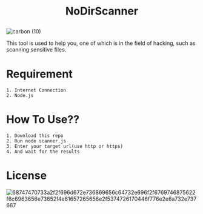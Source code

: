 # <p align="center">NoDirScanner</p>
![carbon (10)](https://github.com/ICWR-TEAM/nodirScanner/assets/45759837/dc94801e-63ca-4325-a136-ddbaf0391eda)

<p>This tool is used to help you, one of which is in the field of hacking, such as scanning sensitive files.</p>

# Requirement

```
1. Internet Connection
2. Node.js
```

# How To Use??

```
1. Download this repo
2. Run node scanner.js
3. Enter your target url(use http or https)
4. And wait for the results
```

# License
![68747470733a2f2f696d672e736869656c64732e696f2f6769746875622f6c6963656e73652f4e61657265656e2f5374726170446f776e2e6a732e737667](https://github.com/ICWR-TEAM/nodirScanner/assets/45759837/b97773d3-68f9-43ea-813b-f22ccfeb698a)
